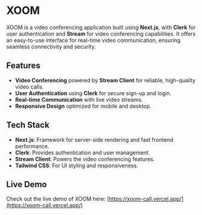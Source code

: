 # XOOM

XOOM is a video conferencing application built using **Next.js**, with **Clerk** for user authentication and **Stream** for video conferencing capabilities. It offers an easy-to-use interface for real-time video communication, ensuring seamless connectivity and security.

## Features

- **Video Conferencing** powered by **Stream Client** for reliable, high-quality video calls.
- **User Authentication** using **Clerk** for secure sign-up and login.
- **Real-time Communication** with live video streams.
- **Responsive Design** optimized for mobile and desktop.

## Tech Stack

- **Next.js**: Framework for server-side rendering and fast frontend performance.
- **Clerk**: Provides authentication and user management.
- **Stream Client**: Powers the video conferencing features.
- **Tailwind CSS**: For UI styling and responsiveness.

## Live Demo

Check out the live demo of XOOM here: [https://xoom-call.vercel.app/](https://xoom-call.vercel.app/)
